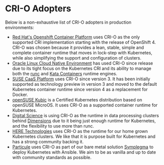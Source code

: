 # CRI-O Adopters

Below is a non-exhaustive list of CRI-O adopters in production environments:

* [Red Hat's Openshift Container Platform](https://www.openshift.com/) uses CRI-O as the only supported CRI implementation starting with the release of OpenShift 4. CRI-O was chosen because it provides a lean, stable, simple and complete container runtime that moves in lock-step with Kubernetes, while also simplifying the support and configuration of clusters.
* [Oracle Linux Cloud Native Environment](https://www.oracle.com/it-infrastructure/software.html) has used CRI-O since release due to its tight focus on the Kubernetes CRI and its ability to manage both the [runc](https://opencontainers.org/) and [Kata Containers](https://katacontainers.io/) runtime engines.
* [SUSE CaaS Platform](https://www.suse.com/products/caas-platform) uses CRI-O
  since version 3. It has been initially supported as technology preview in
  version 3 and moved to the default Kubernetes container runtime since version
  4 as a replacement for Docker.
* [openSUSE Kubic](https://kubic.opensuse.org) is a Certified Kubernetes
  distribution based on openSUSE MicroOS. It uses CRI-O as a supported container
  runtime for Kubernetes.
* [Digital Science](https://www.digital-science.com/) is using CRI-O as the runtime in data processing clusters behind [Dimensions](https://www.dimension.ai) due to it being just enough runtime for Kubernetes, and the flexibility to use more than runc.
* [HERE Technologies](https://here.com) uses CRI-O as the runtime for our home grown Kubernetes clusters. We like that it is purpose built for Kubernetes and has a strong community backing it.
* [Particule](https://particule.io/en) uses CRI-O as part of our bare metal solution [Symplegma](https://github.com/particuleio/symplegma) to deploy Kubernetes with Ansible. We aim to be as vanilla and up to date with community standards as possible.
